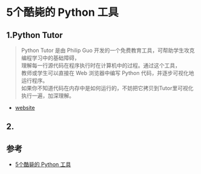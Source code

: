# 5个酷毙的 Python 工具


## 1.Python Tutor
>Python Tutor 是由 Philip Guo 开发的一个免费教育工具，可帮助学生攻克编程学习中的基础障碍，  
理解每一行源代码在程序执行时在计算机中的过程。通过这个工具，  
教师或学生可以直接在 Web 浏览器中编写 Python 代码，并逐步可视化地运行程序。  
如果你不知道代码在内存中是如何运行的，不妨把它拷贝到Tutor里可视化执行一遍，加深理解。  

- [website](www.pythontutor.com/)


## 2.


## 参考
- [5个酷毙的 Python 工具](https://juejin.im/post/5a46f0a55188256970785043)
